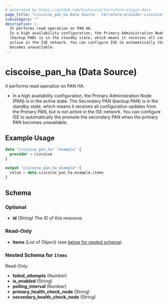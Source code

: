 ```yaml
---
# generated by https://github.com/hashicorp/terraform-plugin-docs
page_title: "ciscoise_pan_ha Data Source - terraform-provider-ciscoise"
subcategory: ""
description: |-
  It performs read operation on PAN HA.
  In a high availability configuration, the Primary Administration Node (PAN) is in the active state. The Secondary PAN
  (backup PAN) is in the standby state, which means it receives all configuration updates from the Primary PAN, but is not
  active in the ISE network. You can configure ISE to automatically the promote the secondary PAN when the primary PAN
  becomes unavailable.
---
```


# ciscoise_pan_ha (Data Source)

It performs read operation on PAN HA.

- In a high availability configuration, the Primary Administration Node (PAN) is in the active state. The Secondary PAN
(backup PAN) is in the standby state, which means it receives all configuration updates from the Primary PAN, but is not
active in the ISE network. You can configure ISE to automatically the promote the secondary PAN when the primary PAN
becomes unavailable.

## Example Usage

```terraform
data "ciscoise_pan_ha" "example" {
  provider = ciscoise
}

output "ciscoise_pan_ha_example" {
  value = data.ciscoise_pan_ha.example.items
}
```

<!-- schema generated by tfplugindocs -->
## Schema

### Optional

- **id** (String) The ID of this resource.

### Read-Only

- **items** (List of Object) (see [below for nested schema](#nestedatt--items))

<a id="nestedatt--items"></a>
### Nested Schema for `items`

Read-Only:

- **failed_attempts** (Number)
- **is_enabled** (String)
- **polling_interval** (Number)
- **primary_health_check_node** (String)
- **secondary_health_check_node** (String)


